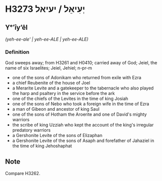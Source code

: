 # H3273 יְעִיאֵל / יעיאל

## Yᵉʻîyʼêl

_(yeh-ee-ale' | yeh-ee-ALE | yeh-ee-ALE)_

### Definition

God sweeps away; from H3261 and H0410; carried away of God; Jeiel, the name of six Israelites; Jeiel, Jehiel; n-pr-m

- one of the sons of Adonikam who returned from exile with Ezra
- a chief Reubenite of the house of Joel
- a Merarite Levite and a gatekeeper to the tabernacle who also played the harp and psaltery in the service before the ark
- one of the chiefs of the Levites in the time of king Josiah
- one of the sons of Nebo who took a foreign wife in the time of Ezra
- a man of Gibeon and ancestor of king Saul
- one of the sons of Hotham the Aroerite and one of David's mighty warriors
- the scribe of king Uzziah who kept the account of the king's irregular predatory warriors
- a Gershonite Levite of the sons of Elizaphan
- a Gershonite Levite of the sons of Asaph and forefather of Jahaziel in the time of king Jehoshaphat

## Note

Compare H3262.
